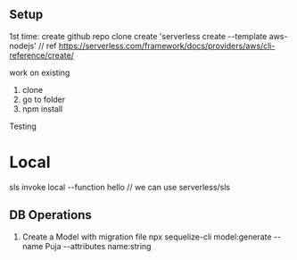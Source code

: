 ## Setup

1st time:
create github repo
clone
create 'serverless create --template aws-nodejs' // ref https://serverless.com/framework/docs/providers/aws/cli-reference/create/

work on existing
1. clone
2. go to folder
3. npm install


Testing
# Local
sls invoke local --function hello // we can use serverless/sls




## DB Operations
 
1. Create a Model with migration file
npx sequelize-cli model:generate --name Puja --attributes name:string